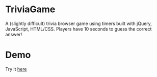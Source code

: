 # TriviaGame

A (slightly difficult) trivia browser game using timers built with jQuery, JavaScript, HTML/CSS. Players have 10 seconds to guess the correct answer!

# Demo

Try it [here](https://eligv99.github.io/TriviaGame/)


